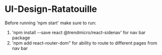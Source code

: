 # UI-Design-Ratatouille

Before running 'npm start' make sure to run:
1. 'npm install --save react @trendmicro/react-sidenav' for nav bar package
2. 'npm add react-router-dom" for ability to route to different pages from nav bar